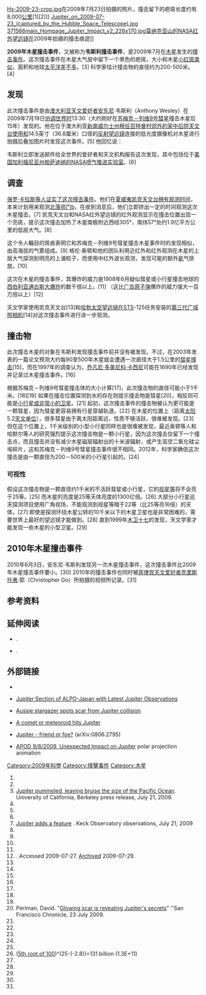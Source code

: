 [Hs-2009-23-crop.jpg](https://zh.wikipedia.org/wiki/File:Hs-2009-23-crop.jpg "fig:Hs-2009-23-crop.jpg")在2009年7月23日拍摄的照片，撞击留下的疤斑长度约有8,000[公里](../Page/公里.md "wikilink")\[1\]\[2\]\]\] [Jupiter_on_2009-07-23_(captured_by_the_Hubble_Space_Telescope).jpg](https://zh.wikipedia.org/wiki/File:Jupiter_on_2009-07-23_\(captured_by_the_Hubble_Space_Telescope\).jpg "fig:Jupiter_on_2009-07-23_(captured_by_the_Hubble_Space_Telescope).jpg") [371566main_Hompage_Jupiter_Impact_v2_226x170.jpg](https://zh.wikipedia.org/wiki/File:371566main_Hompage_Jupiter_Impact_v2_226x170.jpg "fig:371566main_Hompage_Jupiter_Impact_v2_226x170.jpg")[莫纳克亚山的](https://zh.wikipedia.org/wiki/莫纳克亚山天文台 "wikilink")[NASA红外望远镜在](https://zh.wikipedia.org/wiki/NASA "wikilink")2009年拍摄的撞击痕迹\]\]

**2009年木星撞击事件**，又被称为**韦斯利撞击事件**，是2009年7月在[木星](../Page/木星.md "wikilink")发生的[撞击事件](https://zh.wikipedia.org/wiki/撞击事件 "wikilink")。这次撞击事件在木星大气层中留下一个黑色的疤斑，大小和木星[小红斑类似](https://zh.wikipedia.org/wiki/木星大氣層#长圆形_BA "wikilink")，面积和地球[太平洋差不多](https://zh.wikipedia.org/wiki/太平洋 "wikilink")。\[3\] 科学家估计撞击物的直径约为200-500米。\[4\]

## 发现

此次撞击事件是由[澳大利亚](../Page/澳大利亚.md "wikilink")[天文爱好者安东尼](https://zh.wikipedia.org/wiki/天文爱好者 "wikilink")·韦斯利（Anthony Wesley）在2009年7月19日[协调世界时](../Page/协调世界时.md "wikilink")13:30（大约刚好在[苏梅克－列维9号彗星](../Page/苏梅克－列维9号彗星.md "wikilink")撞击木星后15年）发现的。他在位于澳大利亚[新南威尔士州穆任百特曼村郊外的家中后院天文台使用和](https://zh.wikipedia.org/wiki/新南威尔士州 "wikilink")14.5英寸（36.8厘米）口径的[反射望远镜](../Page/反射望远镜.md "wikilink")连接的低光度摄像机对木星进行拍摄后叠加图片时发现这次事件。\[5\] 他回忆说：

韦斯利立即发送邮件给全世界的爱好者和天文机构报告这次发现，其中包括位于[美国](../Page/美国.md "wikilink")[加利福尼亚州](../Page/加利福尼亚州.md "wikilink")[帕萨迪纳的](../Page/帕萨迪纳_\(加利福尼亚州\).md "wikilink")[NASA](https://zh.wikipedia.org/wiki/NASA "wikilink")[喷气推进实验室](../Page/喷气推进实验室.md "wikilink")。\[6\]

## 调查

[保罗·卡拉斯等人证实了这次撞击事件](https://zh.wikipedia.org/wiki/保罗·卡拉斯 "wikilink")。他们在[夏威夷](https://zh.wikipedia.org/wiki/夏威夷 "wikilink")[凯克天文台拥有观测时间](https://zh.wikipedia.org/wiki/凯克天文台 "wikilink")，本来计划用来观测[北落师门b](https://zh.wikipedia.org/wiki/北落师门b "wikilink")，在收到消息后，他们立即挤出一定的时间观测这次木星撞击。\[7\] 凯克天文台和NASA红外望远镜的红外观测显示在撞击位置出现一个亮斑，提示这次撞击加热了木星南极附近西经305°，南纬57°处约1.9亿平方公里的低层大气。\[8\]

这个令人瞩目的斑痕表明它和苏梅克－列维9号彗星撞击木星事件时的发现相似，由高海拔的气雾组成。\[9\] 格伦·奥顿和他的团队利用近红外和红外观测在木星的上层大气探测到明亮的上涌粒子，而使用中红外波长观测，发现可能的额外[氨](../Page/氨.md "wikilink")气排放。\[10\]

这次在木星的撞击事件，其爆炸的威力是1908年6月疑似彗星或小行星撞击地球的[西伯利亚](../Page/西伯利亚.md "wikilink")[通古斯大爆炸](../Page/通古斯大爆炸.md "wikilink")的数千倍以上。\[11\] （这比[广岛](https://zh.wikipedia.org/wiki/广岛 "wikilink")[原子弹](../Page/原子弹.md "wikilink")爆炸的威力强大一百万倍以上）\[12\]

天文学家使用凯克天文台\[13\]和[哈勃太空望远镜在STS](https://zh.wikipedia.org/wiki/哈勃太空望远镜 "wikilink")-125任务安装的[第三代广域照相机](https://zh.wikipedia.org/wiki/第三代广域照相机 "wikilink")\[14\]对这次撞击事件进行进一步观测。

## 撞击物

此次撞击木星的对象在韦斯利发现撞击事件前并没有被发现。不过，在2003年发表的一篇论文预测大约每90至500年木星就会遭遇一次直径大于1.5公里的[彗星撞击](https://zh.wikipedia.org/wiki/彗星 "wikilink")\[15\]，而在1997年的调查认为，[乔凡尼·多美尼科·卡西尼](../Page/乔凡尼·多美尼科·卡西尼.md "wikilink")可能在1690年已经发现并记录过木星撞击事件。\[16\]

根据苏梅克－列维9号彗星撞击体的大小计算\[17\]，此次撞击物的直径可能小于1千米。\[18\]\[19\] 如果在撞击位置探测到水的存在则提示撞击物是彗星\[20\]，相反则可能是[小行星或非常小的](https://zh.wikipedia.org/wiki/小行星 "wikilink")[卫星](https://zh.wikipedia.org/wiki/木星卫星 "wikilink")。\[21\] 起初，这次撞击事件的撞击物被认为更可能是一颗彗星，因为彗星更容易拥有行星穿越轨道。\[22\] 在木星的位置上（距离[太阳](../Page/太阳.md "wikilink")5.2[天文单位](https://zh.wikipedia.org/wiki/天文单位 "wikilink")），很多彗星由于离太阳距离远，性质不够活跃，很难被发现。\[23\] 但在这个位置上，1千米级别的小型小行星同样也是很难被发现，最近奥顿等人和哈默尔等人的研究强烈提示这次撞击物是一颗小行星，因为这次撞击仅留下一个撞击点，而且撞击并没有减少木星磁层辐射出的十米波辐射，或产生高空二氧化硅尘埃碎片，这和苏梅克－列维9号彗星撞击事件很不相同。2012年，科学家确信这次撞击是由一颗直径为200－500米的小行星引起的。\[24\]

### 可视性

假设这次撞击物是一颗直径约1千米的不活跃彗星或小行星，它的[视星等](../Page/视星等.md "wikilink")将不会亮于25等。\[25\] 而木星的亮度是25等天体亮度的1300亿倍。\[26\] 大部分小行星巡天探测项目使用广角视场，不能观测到视星等暗于22等（比25等亮16倍）的天体。\[27\] 即使是探测环绕木星公转的10千米以下的木星卫星也是非常困难的，需要世界上最好的望远镜才能做到。\[28\] 直到1999年[木卫十七](../Page/木卫十七.md "wikilink")的发现，天文学家才能发现一些木星的小型卫星。\[29\]

## 2010年木星撞击事件

2010年6月3日，安东尼·韦斯利发现另一次木星撞击事件，这次撞击事件比2009年木星撞击事件要小。\[30\] 2010年的撞击事件也同时被[菲律宾天文爱好者克里斯托弗](https://zh.wikipedia.org/wiki/菲律宾 "wikilink")·郭（Christopher Go）所拍摄的视频所记录。\[31\]

## 参考资料

## 延伸阅读

  - .

  - .

## 外部链接

  -
  - [Jupiter Section of ALPO-Japan with Latest Jupiter Observations](http://alpo-j.asahikawa-med.ac.jp/Latest/Jupiter.htm)

  - [Aussie stargazer spots scar from Jupiter collision](http://www.google.com/hostednews/ap/article/ALeqM5j6sEwe5hIfsw-mn8KJgZlvzU_LIQD99J311G0)

  - [A comet or meteoroid hits Jupiter](http://palscience.com/2009/07/22/a-comet-or-meteoroid-hits-jupiter)

  - [Jupiter - friend or foe?](http://arxiv.org/abs/0806.2795) (arXiv:0806.2795)

  - [APOD 9/8/2009, Unexpected Impact on Jupiter](http://antwrp.gsfc.nasa.gov/apod/ap090908.html) polar projection animation

[Category:2009年科學](https://zh.wikipedia.org/wiki/Category:2009年科學 "wikilink") [Category:撞擊事件](https://zh.wikipedia.org/wiki/Category:撞擊事件 "wikilink") [Category:木星](https://zh.wikipedia.org/wiki/Category:木星 "wikilink")

1.
2.
3.  [Jupiter pummeled, leaving bruise the size of the Pacific Ocean](http://www.berkeley.edu/news/media/releases/2009/07/21_bruise.shtml). University of California, Berkeley press release, July 21, 2009.
4.
5.
6.
7.  [Jupiter adds a feature](http://keckobservatory.org/index.php/news/jupiters_adds_a_feature/) . Keck Observatory observations, July 21, 2009
8.
9.
10.
11.
12. . Accessed 2009-07-27. [Archived](https://www.webcitation.org/5icderdjK?url=http://www-th.bo.infn.it/tunguska/Asteroids-Chapter-18.pdf) 2009-07-29.
13.
14.
15.
16.
17.
18.
19.
20. Perlman, David. "[Glowing scar is revealing Jupiter's secrets](http://www.sfgate.com/cgi-bin/article.cgi?f=/c/a/2009/07/23/MN5I18TT7U.DTL)" ''San Francisco Chronicle, 23 July 2009.
21.
22.
23.
24.
25.
26. ([5th root of 100](https://zh.wikipedia.org/wiki/Apparent_magnitude "wikilink"))^(25-(-2.8))=131 billion (1.3E+11)
27.
28.
29.
30.
31.